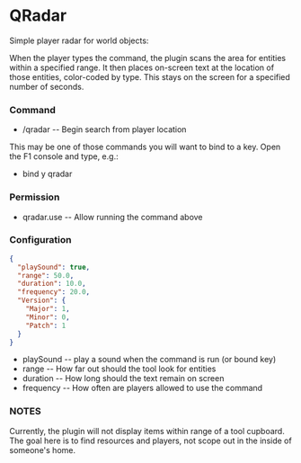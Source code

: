 # QRadar

Simple player radar for world objects:

When the player types the command, the plugin scans the area for entities within a specified range.  It then places on-screen text at the location of those entities, color-coded by type.  This stays on the screen for a specified number of seconds.

### Command

 - /qradar -- Begin search from player location

 This may be one of those commands you will want to bind to a key.  Open the F1 console and type, e.g.:

  - bind y qradar

### Permission

 - qradar.use -- Allow running the command above

### Configuration
```json
{
  "playSound": true,
  "range": 50.0,
  "duration": 10.0,
  "frequency": 20.0,
  "Version": {
    "Major": 1,
    "Minor": 0,
    "Patch": 1
  }
}
```
 - playSound -- play a sound when the command is run (or bound key)
 - range -- How far out should the tool look for entities
 - duration -- How long should the text remain on screen
 - frequency -- How often are players allowed to use the command

### NOTES

Currently, the plugin will not display items within range of a tool cupboard.  The goal here is to find resources and players, not scope out in the inside of someone's home.

